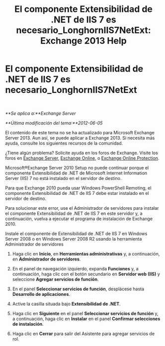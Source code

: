 ﻿---
title: 'El componente Extensibilidad de .NET de IIS 7 es necesario_LonghornIIS7NetExt: Exchange 2013 Help'
TOCTitle: El componente Extensibilidad de .NET de IIS 7 es necesario_LonghornIIS7NetExt
ms:assetid: 8b481626-b68a-4fba-b66e-a02c03856bfd
ms:mtpsurl: https://technet.microsoft.com/es-es/library/ms.exch.setupreadiness.longhorniis7netext(v=EXCHG.150)
ms:contentKeyID: 48268391
ms.date: 05/22/2018
mtps_version: v=EXCHG.150
ms.translationtype: MT
---

# El componente Extensibilidad de .NET de IIS 7 es necesario\_LonghornIIS7NetExt

 

_**Se aplica a:**Exchange Server_

_**Última modificación del tema:**2012-06-05_

El contenido de este tema no se ha actualizado para Microsoft Exchange Server 2013. Aun así, se puede aplicar a Exchange 2013. Si necesita más ayuda, consulte los siguientes recursos de la comunidad.

¿Tiene algún problema? Solicite ayuda en los foros de Exchange. Visite los foros en [Exchange Server](https://go.microsoft.com/fwlink/p/?linkid=60612), [Exchange Online](https://go.microsoft.com/fwlink/p/?linkid=267542), o [Exchange Online Protection](https://go.microsoft.com/fwlink/p/?linkid=285351).

Microsoft®Exchange Server 2010 Setup no puede continuar porque el componente Extensibilidad de .NET de Microsoft Internet Information Server (IIS) 7 no está instalado en el servidor de destino.

Para que Exchange 2010 pueda usar Windows PowerShell Remoting, el componente Extensibilidad de .NET de IIS 7 debe estar instalado en el servidor de destino.

Para solucionar este error, use el Administrador de servidores para instalar el componente Extensibilidad de .NET de IIS 7 en este servidor y, a continuación, vuelva a ejecutar el programa de instalación de Exchange 2010.

Instale el componente de Extensibilidad de .NET de IIS 7 en Windows Server 2008 o en Windows Server 2008 R2 usando la herramienta Administrador de servidores

1.  Haga clic en **Inicio**, en **Herramientas administrativas** y, a continuación, en **Administrador de servidores**.

2.  En el panel de navegación izquierdo, expanda **Funciones** y, a continuación, haga clic con el botón secundario en **Servidor web (IIS)** y seleccione **Agregar servicios de función**.

3.  En el panel **Seleccionar servicios de función**, desplácese hasta **Desarrollo de aplicaciones**.

4.  Active la casilla situada bajo **Extensibilidad de .NET**.

5.  Haga clic en **Siguiente** en el panel **Seleccionar servicios de función** y, a continuación, haga clic en **Instalar** en el panel **Confirmar selecciones de instalación**.

6.  Haga clic en **Cerrar** para salir del Asistente para agregar servicios de rol.

